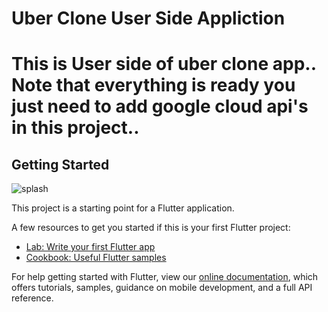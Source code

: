 # Uber Clone User Side Appliction

# This is User side of uber clone app.. Note that everything is ready you just need to add google cloud api's in this project..


## Getting Started
![splash](https://user-images.githubusercontent.com/38465097/177497055-11555694-ff60-4579-9448-a8315bc3a4c4.png)

This project is a starting point for a Flutter application.

A few resources to get you started if this is your first Flutter project:

- [Lab: Write your first Flutter app](https://flutter.dev/docs/get-started/codelab)
- [Cookbook: Useful Flutter samples](https://flutter.dev/docs/cookbook)

For help getting started with Flutter, view our
[online documentation](https://flutter.dev/docs), which offers tutorials,
samples, guidance on mobile development, and a full API reference.
